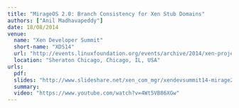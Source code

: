 ```yaml
---
title: "MirageOS 2.0: Branch Consistency for Xen Stub Domains"
authors: ["Anil Madhavapeddy"]
date: 18/08/2014
venue:
  name: "Xen Developer Summit"
  short-name: "XDS14"
  url: "http://events.linuxfoundation.org/events/archive/2014/xen-project-developer-summit"
  location: "Sheraton Chicago, Chicago, IL, USA"
urls:
  pdf:
  slides: "http://www.slideshare.net/xen_com_mgr/xendevsummit14-mirage2"
  summary:
  video: "https://www.youtube.com/watch?v=4Wt5VB86XGw"
---
```

